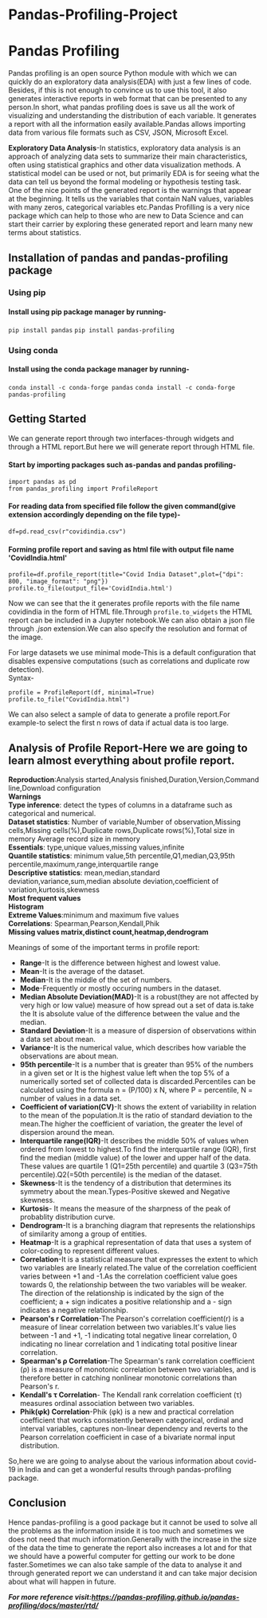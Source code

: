 # Pandas-Profiling-Project
# Pandas Profiling
Pandas profiling is an open source Python module with which we can quickly do an exploratory data analysis(EDA) with just a few lines of code. Besides, if this is not enough to convince us to use this tool, it also generates interactive reports in web format that can be presented to any person.In short, what pandas profiling does is save us all the work of visualizing and understanding the distribution of each variable. It generates a report with all the information easily available.Pandas allows importing data from various file formats such as CSV, JSON, Microsoft Excel.<br/>

**Exploratory Data Analysis**-In statistics, exploratory data analysis is an approach of analyzing data sets to summarize their main characteristics, often using statistical graphics and other data visualization methods. A statistical model can be used or not, but primarily EDA is for seeing what the data can tell us beyond the formal modeling or hypothesis testing task.<br/>
One of the nice points of the generated report is the warnings that appear at the beginning. It tells us the variables that contain NaN values, variables with many zeros, categorical variables etc.Pandas Profilling is a very nice package which can help to those who are new to Data Science and can start their carrier by exploring these generated report and learn many new terms about statistics.
## Installation of pandas and pandas-profiling package
### Using pip
#### Install using pip package manager by running-
`pip install pandas`
`pip install pandas-profiling`
### Using conda
#### Install using the conda package manager by running-
`conda install -c conda-forge pandas`
`conda install -c conda-forge pandas-profiling`
## Getting Started
We can generate report through two interfaces-through widgets and through a HTML report.But here we will generate report through HTML file.
#### Start by importing packages such as-pandas and pandas profiling-
`import pandas as pd`<br/>
`from pandas_profiling import ProfileReport`<br/>
#### For reading data from specified file follow the given command(give extension accordingly depending on the file type)-
`df=pd.read_csv(r"covidindia.csv")`
#### Forming profile report and saving as html file with output file name 'CovidIndia.html'
`profile=df.profile_report(title="Covid India Dataset",plot={"dpi": 800, "image_format": "png"})`<br/>
`profile.to_file(output_file='CovidIndia.html')`<br/>

Now we can see that the it generates profile reports with the file name covidindia in the form of HTML file.Through `profile.to_widgets` the HTML report can be included in a Jupyter notebook.We can also obtain a json file through _.json_ extension.We can also specify the resolution and format of the image.<br/>

For large datasets we use minimal mode-This is a default configuration that disables expensive computations (such as correlations and duplicate row detection).<br/>
Syntax-<br/>

`profile = ProfileReport(df, minimal=True)`<br/>
`profile.to_file("CovidIndia.html")`<br/>

We can also select a sample of data to generate a profile report.For example-to select the first n rows of data if actual data is too large.
## Analysis of Profile Report-Here we are going to learn almost everything about profile report.

**Reproduction**:Analysis started,Analysis finished,Duration,Version,Command line,Download configuration<br/>
**Warnings**<br/>
**Type inference**: detect the types of columns in a dataframe such as categorical and numerical.<br/>
**Dataset statistics**: Number of variable,Number of observation,Missing cells,Missing cells(%),Duplicate rows,Duplicate rows(%),Total size in memory 
Average record size in memory<br/>
**Essentials**: type,unique values,missing values,infinite<br/>
**Quantile statistics**: minimum value,5th percentile,Q1,median,Q3,95th percentile,maximum,range,interquartile range<br/>
**Descriptive statistics**: mean,median,standard deviation,variance,sum,median absolute deviation,coefficient of variation,kurtosis,skewness<br/>
**Most frequent values**<br/>
**Histogram**<br/>
**Extreme Values**:minimum and maximum five values<br/>
**Correlations**: Spearman,Pearson,Kendall,Phik<br/>
**Missing values matrix,distinct count,heatmap,dendrogram**<br/>

Meanings of some of the important terms in profile report:

* **Range**-It is the difference between highest and lowest value.
* **Mean**-It is the average of the dataset.
* **Median**-It is the middle of the set of numbers.
* **Mode**-Frequently or mostly occuring numbers in the dataset.
* **Median Absolute Deviation(MAD)**-It is a robust(they are not affected by very high or low value) measure of how spread out a set of data is.take the It is absolute value of the difference between the value and the median.
* **Standard Deviation**-It is a measure of dispersion of observations within a data set about mean.
* **Variance**-It is the numerical value, which describes how variable the observations are about mean.
* **95th percentile**-It is a number that is greater than 95% of the numbers in a given set or It is the highest value left when the top 5% of a numerically sorted set of collected data is discarded.Percentiles can be calculated using the formula n = (P/100) x N, where P = percentile, N = number of values in a data set.
* **Coefficient of variation(CV)**-It shows the extent of variability in relation to the mean of the population.It is the ratio of standard deviation to the mean.The higher the coefficient of variation, the greater the level of dispersion around the mean.
* **Interquartile range(IQR)**-It describes the middle 50% of values when ordered from lowest to highest.To find the interquartile range (IQR), ​first find the median (middle value) of the lower and upper half of the data. These values are quartile 1 (Q1=25th percentile) and quartile 3 (Q3=75th percentile).Q2(=50th percentile) is the median of the dataset.
* **Skewness**-It is the tendency of a distribution that determines its symmetry about the mean.Types-Positive skewed and Negative skewness.
* **Kurtosis**- It means the measure of the sharpness of the peak of probablity distribution curve.
* **Dendrogram**-It is a branching diagram that represents the relationships of similarity among a group of entities.
* **Heatmap**-It is a graphical representation of data that uses a system of color-coding to represent different values.
* **Correlation**-It is a statistical measure that expresses the extent to which two variables are linearly related.The value of the correlation coefficient varies between +1 and -1.As the correlation coefficient value goes towards 0, the relationship between the two variables will be weaker. The direction of the relationship is indicated by the sign of the coefficient; a + sign indicates a positive relationship and a - sign indicates a negative relationship.
* **Pearson's r Correlation**-The Pearson's correlation coefficient(r) is a measure of linear correlation between two variables.It's value lies between -1 and +1, -1 indicating total negative linear correlation, 0 indicating no linear correlation and 1 indicating total positive linear correlation.
* **Spearman's ρ Correlation**-The Spearman's rank correlation coefficient (ρ) is a measure of monotonic correlation between two variables, and is therefore better in catching nonlinear monotonic correlations than Pearson's r.
* **Kendall's τ Correlation**- The Kendall rank correlation coefficient (τ) measures ordinal association between two variables.
* **Phik(φk) Correlation**-Phik (φk) is a new and practical correlation coefficient that works consistently between categorical, ordinal and interval variables, captures non-linear dependency and reverts to the Pearson correlation coefficient in case of a bivariate normal input distribution.

So,here we are going to analyse about the various information about covid-19 in India and can get a wonderful results through pandas-profiling package. 
## Conclusion
Hence pandas-profiling is a good package but it cannot be used to solve all the problems as the information inside it is too much and sometimes we does not need that much information.Generally with the increase in the size of the data the time to generate the report also increases a lot and for that we should have a powerful computer for getting our work to be done faster.Sometimes we can also take sample of the data to analyse it and through generated report we can understand it and can take major decision about what will happen in future.

**_For more reference visit:https://pandas-profiling.github.io/pandas-profiling/docs/master/rtd/_**
